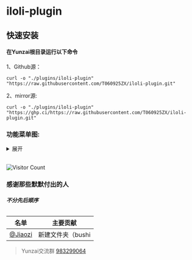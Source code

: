 # iloli-plugin

## 快速安装

 #### 在Yunzai根目录运行以下命令

1、Github源：

    curl -o "./plugins/iloli-plugin" "https://raw.githubusercontent.com/T060925ZX/iloli-plugin.git"

2、mirror源:

    curl -o "./plugins/iloli-plugin" "https://ghp.ci/https://raw.githubusercontent.com/T060925ZX/iloli-plugin.git"

### 功能菜单图:
<details><summary>展开</summary>

图先欠着

</details>
<br>

<div align="left"> 
  
![Visitor Count](https://profile-counter.glitch.me/T060925ZX/count.svg)
  
</div>

### 感谢那些默默付出的人
###### ***不分先后顺序***


| 名单 | 主要贡献 |
|:----: |:----: |
| [@Jiaozi](https://github.com/T060925ZX) | 新建文件夹（bushi |



>Yunzai交流群 [983299064](https://qm.qq.com/q/ciLUvOjDyw) 